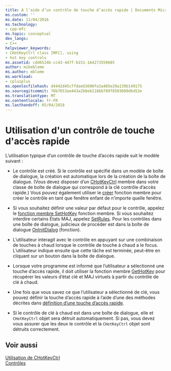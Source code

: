 ```yaml
---
title: À l’aide d’un contrôle de touche d’accès rapide | Documents Microsoft
ms.custom: ''
ms.date: 11/04/2016
ms.technology:
- cpp-mfc
ms.topic: conceptual
dev_langs:
- C++
helpviewer_keywords:
- CHotKeyCtrl class [MFC], using
- hot key controls
ms.assetid: cdd6524b-cc43-447f-b151-164273559685
author: mikeblome
ms.author: mblome
ms.workload:
- cplusplus
ms.openlocfilehash: d4442d45cffdae63600fa3a405e29a139b149175
ms.sourcegitcommit: 76b7653ae443a2b8eb1186b789f8503609d6453e
ms.translationtype: MT
ms.contentlocale: fr-FR
ms.lasthandoff: 05/04/2018
---
```

# <a name="using-a-hot-key-control"></a>Utilisation d'un contrôle de touche d'accès rapide
L’utilisation typique d’un contrôle de touche d’accès rapide suit le modèle suivant :  
  
-   Le contrôle est créé. Si le contrôle est spécifié dans un modèle de boîte de dialogue, la création est automatique lors de la création de la boîte de dialogue. (Vous devez disposer d’un [CHotKeyCtrl](../mfc/reference/chotkeyctrl-class.md) membre dans votre classe de boîte de dialogue qui correspond à la clé contrôle d’accès rapide.) Vous pouvez également utiliser le [créer](../mfc/reference/chotkeyctrl-class.md#create) fonction membre pour créer le contrôle en tant que fenêtre enfant de n’importe quelle fenêtre.  
  
-   Si vous souhaitez définir une valeur par défaut pour le contrôle, appelez le [fonction membre SetHotKey](../mfc/reference/chotkeyctrl-class.md#sethotkey) fonction membre. Si vous souhaitez interdire certains États MAJ, appelez [SetRules](../mfc/reference/chotkeyctrl-class.md#setrules). Pour les contrôles dans une boîte de dialogue, judicieux de procéder est dans la boîte de dialogue [OnInitDialog](../mfc/reference/cdialog-class.md#oninitdialog) (fonction).  
  
-   L’utilisateur interagit avec le contrôle en appuyant sur une combinaison de touches à chaud lorsque le contrôle de touche à chaud a le focus. L’utilisateur indique ensuite que cette tâche est terminée, peut-être en cliquant sur un bouton dans la boîte de dialogue.  
  
-   Lorsque votre programme est informé que l’utilisateur a sélectionné une touche d’accès rapide, il doit utiliser la fonction membre [GetHotKey](../mfc/reference/chotkeyctrl-class.md#gethotkey) pour récupérer les valeurs d’état clé et MAJ virtuels à partir du contrôle de clé à chaud.  
  
-   Une fois que vous savez ce que l’utilisateur a sélectionné de clé, vous pouvez définir la touche d’accès rapide à l’aide d’une des méthodes décrites dans [définition d’une touche d’accès rapide](../mfc/setting-a-hot-key.md).  
  
-   Si le contrôle de clé à chaud est dans une boîte de dialogue, elle et `CHotKeyCtrl` objet sera détruit automatiquement. Si pas, vous devez vous assurer que les deux le contrôle et la `CHotKeyCtrl` objet sont détruits correctement.  
  
## <a name="see-also"></a>Voir aussi  
 [Utilisation de CHotKeyCtrl](../mfc/using-chotkeyctrl.md)   
 [Contrôles](../mfc/controls-mfc.md)

